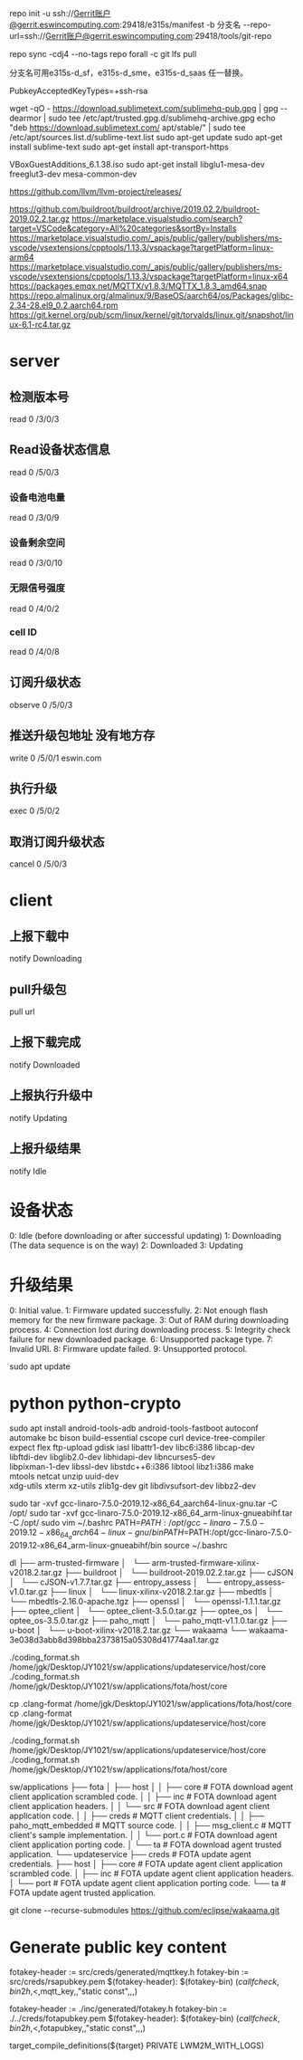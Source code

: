 repo init -u ssh://Gerrit账户@gerrit.eswincomputing.com:29418/e315s/manifest -b 分支名 --repo-url=ssh://Gerrit账户@gerrit.eswincomputing.com:29418/tools/git-repo

repo sync -cdj4 --no-tags
repo forall -c git lfs pull

分支名可用e315s-d_sf，e315s-d_sme，e315s-d_saas 任一替换。

PubkeyAcceptedKeyTypes=+ssh-rsa

wget -qO - https://download.sublimetext.com/sublimehq-pub.gpg | gpg --dearmor | sudo tee /etc/apt/trusted.gpg.d/sublimehq-archive.gpg
echo "deb https://download.sublimetext.com/ apt/stable/" | sudo tee /etc/apt/sources.list.d/sublime-text.list
sudo apt-get update
sudo apt-get install sublime-text
sudo apt-get install apt-transport-https

VBoxGuestAdditions_6.1.38.iso
sudo apt-get install libglu1-mesa-dev freeglut3-dev mesa-common-dev

https://github.com/llvm/llvm-project/releases/

https://github.com/buildroot/buildroot/archive/2019.02.2/buildroot-2019.02.2.tar.gz
https://marketplace.visualstudio.com/search?target=VSCode&category=All%20categories&sortBy=Installs
https://marketplace.visualstudio.com/_apis/public/gallery/publishers/ms-vscode/vsextensions/cpptools/1.13.3/vspackage?targetPlatform=linux-arm64
https://marketplace.visualstudio.com/_apis/public/gallery/publishers/ms-vscode/vsextensions/cpptools/1.13.3/vspackage?targetPlatform=linux-x64
https://packages.emqx.net/MQTTX/v1.8.3/MQTTX_1.8.3_amd64.snap
	https://repo.almalinux.org/almalinux/9/BaseOS/aarch64/os/Packages/glibc-2.34-28.el9_0.2.aarch64.rpm
https://git.kernel.org/pub/scm/linux/kernel/git/torvalds/linux.git/snapshot/linux-6.1-rc4.tar.gz
# server
## 检测版本号
read 0 /3/0/3
## Read设备状态信息
read 0 /5/0/3
### 设备电池电量
read 0 /3/0/9
### 设备剩余空间
read 0 /3/0/10
### 无限信号强度
read 0 /4/0/2
### cell ID
read 0 /4/0/8
## 订阅升级状态
observe 0 /5/0/3
## 推送升级包地址 没有地方存
write 0 /5/0/1 eswin.com
## 执行升级
exec 0 /5/0/2
## 取消订阅升级状态
cancel 0 /5/0/3

# client
## 上报下载中 
notify Downloading
## pull升级包
pull url
## 上报下载完成
notify Downloaded
## 上报执行升级中
notify Updating
## 上报升级结果
notify Idle

# 设备状态
0: Idle (before downloading or after successful updating) 
1: Downloading (The data sequence is on the way) 
2: Downloaded 
3: Updating

# 升级结果
0: Initial value. 
1: Firmware updated successfully. 
2: Not enough flash memory for the new firmware package. 
3: Out of RAM during downloading process. 
4: Connection lost during downloading process. 
5: Integrity check failure for new downloaded package. 
6: Unsupported package type. 
7: Invalid URI.
8: Firmware update failed. 
9: Unsupported protocol.

sudo apt update
# python python-crypto
sudo apt install android-tools-adb android-tools-fastboot autoconf \
        automake bc bison build-essential cscope curl device-tree-compiler \
        expect flex ftp-upload gdisk iasl libattr1-dev libc6:i386 libcap-dev \
        libftdi-dev libglib2.0-dev libhidapi-dev libncurses5-dev \
        libpixman-1-dev libssl-dev libstdc++6:i386 libtool libz1:i386 make \
        mtools netcat unzip uuid-dev \
        xdg-utils xterm xz-utils zlib1g-dev git libdivsufsort-dev libbz2-dev

sudo tar -xvf gcc-linaro-7.5.0-2019.12-x86_64_aarch64-linux-gnu.tar -C /opt/
sudo tar -xvf gcc-linaro-7.5.0-2019.12-x86_64_arm-linux-gnueabihf.tar -C /opt/
sudo vim ~/.bashrc
PATH=$PATH:/opt/gcc-linaro-7.5.0-2019.12-x86_64_aarch64-linux-gnu/bin
PATH=$PATH:/opt/gcc-linaro-7.5.0-2019.12-x86_64_arm-linux-gnueabihf/bin
source ~/.bashrc


dl
├── arm-trusted-firmware
│   └── arm-trusted-firmware-xilinx-v2018.2.tar.gz
├── buildroot
│   └── buildroot-2019.02.2.tar.gz
├── cJSON
│   └── cJSON-v1.7.7.tar.gz
├── entropy_assess
│   └── entropy_assess-v1.0.tar.gz
├── linux
│   └── linux-xilinx-v2018.2.tar.gz
├── mbedtls
│   └── mbedtls-2.16.0-apache.tgz
├── openssl
│   └── openssl-1.1.1.tar.gz
├── optee_client
│   └── optee_client-3.5.0.tar.gz
├── optee_os
│   └── optee_os-3.5.0.tar.gz
├── paho_mqtt
│   └── paho_mqtt-v1.1.0.tar.gz
├── u-boot
│   └── u-boot-xilinx-v2018.2.tar.gz
└── wakaama
    └── wakaama-3e038d3abb8d398bba2373815a05308d41774aa1.tar.gz

./coding_format.sh /home/jgk/Desktop/JY1021/sw/applications/updateservice/host/core
./coding_format.sh /home/jgk/Desktop/JY1021/sw/applications/fota/host/core

cp .clang-format /home/jgk/Desktop/JY1021/sw/applications/fota/host/core
cp .clang-format /home/jgk/Desktop/JY1021/sw/applications/updateservice/host/core

./coding_format.sh /home/jgk/Desktop/JY1021/sw/applications/updateservice/host/core
./coding_format.sh /home/jgk/Desktop/JY1021/sw/applications/fota/host/core


sw/applications
├── fota
│	├── host
│	│   ├── core					# FOTA download agent client application scrambled code.
│	│   ├── inc						# FOTA download agent client application headers.
│	│   └── src						# FOTA download agent client application code.
│	│ 		├── creds				# MQTT client credentials.
│	│ 		├── paho_mqtt_embedded	# MQTT source code.
│	│ 		├── msg_client.c		# MQTT client's sample implementation.
│	│ 		└── port.c  			# FOTA download agent client application porting code.
│	└── ta 							# FOTA download agent trusted application.
└── updateservice
	├── creds 						# FOTA update agent credentials.
	├── host
	│   ├── core					# FOTA update agent client application scrambled code.
	│   ├── inc						# FOTA update agent client application headers.
	│   └── port					# FOTA update agent client application porting code.
	└── ta 							# FOTA update agent trusted application.

git clone --recurse-submodules https://github.com/eclipse/wakaama.git



# Generate public key content
fotakey-header      := src/creds/generated/mqttkey.h
fotakey-bin         := src/creds/rsapubkey.pem
$(fotakey-header): $(fotakey-bin)
	$(call fcheck,bin2h,$<,mqtt_key,,"static const",,,)

fotakey-header      := ./inc/generated/fotakey.h
fotakey-bin         := ./../creds/fotapubkey.pem
$(fotakey-header): $(fotakey-bin)
	$(call fcheck,bin2h,$<,fotapubkey,,"static const",,,)

target_compile_definitions(${target} PRIVATE LWM2M_WITH_LOGS)
